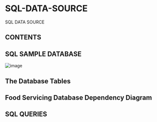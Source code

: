 # SQL-DATA-SOURCE
SQL DATA SOURCE 

## CONTENTS






## SQL SAMPLE DATABASE
![image](https://user-images.githubusercontent.com/73151103/103189711-f4da2580-489b-11eb-9f3a-723ef4f2a911.png)

##  The Database Tables
## Food Servicing Database Dependency Diagram
## SQL QUERIES
